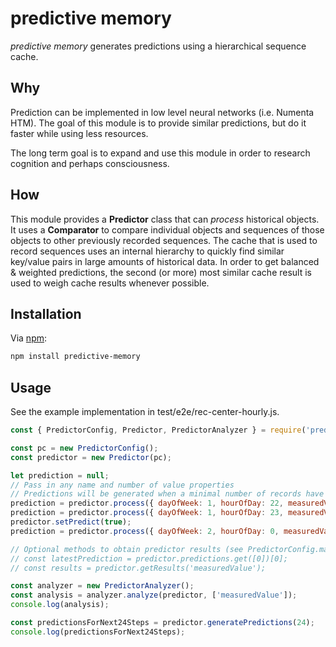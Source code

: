 # predictive memory

_predictive memory_ generates predictions using a hierarchical sequence cache.

## Why

Prediction can be implemented in low level neural networks (i.e. Numenta HTM). The goal of this module is to provide similar predictions, but do it faster while using less resources.

The long term goal is to expand and use this module in order to research cognition and perhaps consciousness.

## How

This module provides a **Predictor** class that can _process_ historical objects. It uses a **Comparator** to compare individual objects and sequences of those objects to other previously recorded sequences. 
The cache that is used to record sequences uses an internal hierarchy to quickly find similar key/value pairs in large amounts of historical data. In order to get balanced & weighted predictions, the second (or more) most similar cache result is used to weigh cache results whenever possible.

## Installation

Via [npm](https://www.npmjs.com/):

```bash
npm install predictive-memory
```

## Usage

See the example implementation in test/e2e/rec-center-hourly.js.

```js
const { PredictorConfig, Predictor, PredictorAnalyzer } = require('predictive-memory');

const pc = new PredictorConfig();
const predictor = new Predictor(pc);

let prediction = null;
// Pass in any name and number of value properties
// Predictions will be generated when a minimal number of records have been processed
prediction = predictor.process({ dayOfWeek: 1, hourOfDay: 22, measuredValue: 5.5 });
prediction = predictor.process({ dayOfWeek: 1, hourOfDay: 23, measuredValue: 6.5 });
predictor.setPredict(true);
prediction = predictor.process({ dayOfWeek: 2, hourOfDay: 0, measuredValue: 1.5 });

// Optional methods to obtain predictor results (see PredictorConfig.maxPredictionHistorySize)
// const latestPrediction = predictor.predictions.get([0])[0];
// const results = predictor.getResults('measuredValue');

const analyzer = new PredictorAnalyzer();
const analysis = analyzer.analyze(predictor, ['measuredValue']);
console.log(analysis);

const predictionsForNext24Steps = predictor.generatePredictions(24);
console.log(predictionsForNext24Steps);
```
